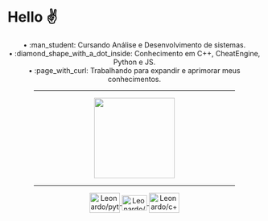 # Hello :v:

<div align="center"> 
  <a> • :man_student: Cursando Análise e Desenvolvimento de sistemas.</a>
  <br><a> • :diamond_shape_with_a_dot_inside: Conhecimento em C++, CheatEngine, Python e JS.</a>
  <br><a> • :page_with_curl: Trabalhando para expandir e aprimorar meus conhecimentos.</a>
  </div> 
 
 <div align="center">
  <hr width="400" size="10px" noshade=”noshade”>  </hr>
  </div>
 
<div align="center">
  <a href="https://github.com/leleo-code">
  <img height="160" src="https://github-readme-stats.vercel.app/api?username=leleo-code&show_icons=true&theme=tokyonight&hide_title=false&layout=compact&custom_title=Leonardo%20Vinicius%20-%20Stats"/>
 </div>

 <div align="center">
  <hr width="400" size="10px" noshade=”noshade”>  </hr>
  </div>

<div align="center">
  <img align="center" height="40" width="60" alt="Leonardo/python" src="https://cdn.jsdelivr.net/gh/devicons/devicon/icons/python/python-plain-wordmark.svg" />
  <img align="center" height="30" width="50" alt="Leonardo/javascript" src="https://cdn.jsdelivr.net/gh/devicons/devicon/icons/javascript/javascript-plain.svg" />
  <img align="center" height="40" width="60" alt="Leonardo/c++" src="https://cdn.jsdelivr.net/gh/devicons/devicon/icons/cplusplus/cplusplus-line.svg" />
  
  </div>
